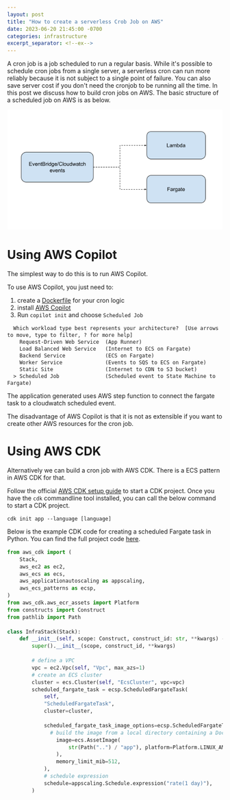 ```yaml
---
layout: post
title: "How to create a serverless Crob Job on AWS"
date: 2023-06-20 21:45:00 -0700
categories: infrastructure
excerpt_separator: <!--ex-->
---
```


A cron job is a job scheduled to run a regular basis. While it's possible to schedule cron jobs from a single server, a serverless cron can run more reliably because it is not subject to a single point of failure. You can also save server cost if you don't need the cronjob to be running all the time. In this post we discuss how to build cron jobs on AWS. The basic structure of a scheduled job on AWS is as below.

![alt text](/assets/cron.png "AWS eventbridge diagram")

<!--ex-->

# Using AWS Copilot

The simplest way to do this is to run AWS Copilot. 

To use AWS Copilot, you just need to:
1. create a [Dockerfile](https://docs.docker.com/get-started/02_our_app/) for your cron logic
2. install [AWS Copilot](https://aws.github.io/copilot-cli/docs/getting-started/install/)
3. Run `copilot init` and choose `Scheduled Job`

```console
  Which workload type best represents your architecture?  [Use arrows to move, type to filter, ? for more help]
    Request-Driven Web Service  (App Runner)
    Load Balanced Web Service   (Internet to ECS on Fargate)
    Backend Service             (ECS on Fargate)
    Worker Service              (Events to SQS to ECS on Fargate)
    Static Site                 (Internet to CDN to S3 bucket)
  > Scheduled Job               (Scheduled event to State Machine to Fargate)
```

The application generated uses AWS step function to connect the fargate task to a cloudwatch scheduled event.

The disadvantage of AWS Copilot is that it is not as extensible if you want to create other AWS resources for the cron job.

# Using AWS CDK

Alternatively we can build a cron job with AWS CDK. There is a ECS pattern in AWS CDK for that.

Follow the official [AWS CDK setup guide](https://docs.aws.amazon.com/cdk/v2/guide/getting_started.html) to start a CDK project. Once you have the `cdk` commandline tool installed, you can call the below command to start a CDK project.

```console
cdk init app --language [language]
```

Below is the example CDK code for creating a scheduled Fargate task in Python. You can find the full project code [here](https://github.com/root-z/py-scheduled-fargate).

```python
from aws_cdk import (
    Stack,
    aws_ec2 as ec2,
    aws_ecs as ecs,
    aws_applicationautoscaling as appscaling,
    aws_ecs_patterns as ecsp,
)
from aws_cdk.aws_ecr_assets import Platform
from constructs import Construct
from pathlib import Path

class InfraStack(Stack):
    def __init__(self, scope: Construct, construct_id: str, **kwargs) -> None:
        super().__init__(scope, construct_id, **kwargs)

        # define a VPC
        vpc = ec2.Vpc(self, "Vpc", max_azs=1)
        # create an ECS cluster
        cluster = ecs.Cluster(self, "EcsCluster", vpc=vpc)
        scheduled_fargate_task = ecsp.ScheduledFargateTask(
            self,
            "ScheduledFargateTask",
            cluster=cluster,

            scheduled_fargate_task_image_options=ecsp.ScheduledFargateTaskImageOptions(
              # build the image from a local directory containing a Dockerfile
                image=ecs.AssetImage(
                    str(Path("..") / "app"), platform=Platform.LINUX_AMD64
                ),
                memory_limit_mib=512,
            ),
            # schedule expression
            schedule=appscaling.Schedule.expression("rate(1 day)"),
        )
```
